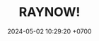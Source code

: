 ---
layout: teamCard
permalink: /team/:title.html
categories:
maincover: /assets/logos/BDLF.png
puntosLJMAYO24:
date: 2024-05-02 10:29:20 +0700
title: RAYNOW!
route: /liga-naranja
tag: johto042024
color: black
puntosLJ202404: 12
grupo: sur
background: '#F16C38'
cover: /assets/ver.png
team: RAYNOW!
ID: RN
status: <i class="fa-solid fa-check"></i>
puntos: 23
pj: 11
#PARTIDO 1
j1: RONDA 1
p1: GOD O
pp1: RN
r1: 0
bg1: rock
rr1: 4
pt1: 4
pj1: 1

#PARTIDO 2
j2: RONDA 2
p2: GOLD S
pp2: RN
bg2: rock
r2: 3
rr2: 1
pt2: 1
pj2: 1
#PARTIDO 3
j3: RONDA 3
p3: P1
pp3: RN
bg3: rock
r3: 4
rr3: 0
pt3: 0
pj3: 1
#PARTIDO 4
j4: RONDA 4
p4: RN
pp4: SSI
bg4: rock
r4: 0
rr4: 4
pt4: 0
pj4: 1
#PARTIDO 5
j5: RONDA 5
p5: IL
pp5: RN
bg5: rock
r5: 1
rr5: 3
pt5: 3
pj5: 1
#PARTIDO 6
j6: RONDA 6
p6: GOD G
pp6: RN
bg6: rock
r6: 0
rr6: 4 
pt6: 4
pj6: 1
#PARTIDO 7
j7: RONDA 7
p7:  GOLD V
pp7: RN
bg7: rock
r7: 3
rr7: 1
pt7: 1
pj7: 1
#PARTIDO 8
j8: RONDA 8
p8:  HGSS
pp8: RN
bg8: rock
r8: 2
rr8: 2
pt8: 2
pj8: 1
#PARTIDO 9
j9: RONDA 9
p9:  HGHG
pp9: RN
bg9: rock
r9: 0
rr9: 4
pt9: 4
pj9: 1
#PARTIDO 10
j10: RONDA 10
p10: RN
pp10: TSF
bg10: rock
r10: 1
rr10: 3
pt10: 1
pj10: 1
#PARTIDO 11
j11: RONDA 11
p11: BNT
pp11: RN
bg11: rock
r11: 1
rr11: 3
pt11: 3
pj11: 1
stream: <i class="fa-brands fa-twitch text-white"></i>
dia: 19
hora: '21:10'
---